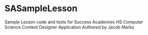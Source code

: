 # SASampleLesson

Sample Lesson code and tests for Success Academies HS Computer Science Content Designer Application
Authored by Jacob Marks
